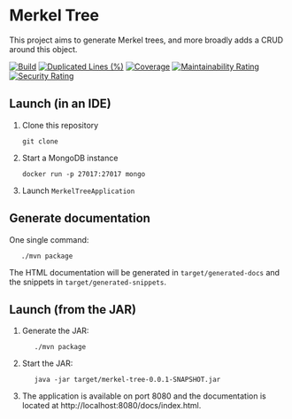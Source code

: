 # Merkel Tree

This project aims to generate Merkel trees, and more broadly adds a CRUD around this object.

[![Build](https://github.com/alainncls/merkel-tree/actions/workflows/pipeline.yml/badge.svg)](https://github.com/alainncls/merkel-tree/actions/workflows/pipeline.yml)
[![Duplicated Lines (%)](https://sonarcloud.io/api/project_badges/measure?project=alainncls_merkel-tree&metric=duplicated_lines_density)](https://sonarcloud.io/summary/new_code?id=alainncls_merkel-tree)
[![Coverage](https://sonarcloud.io/api/project_badges/measure?project=alainncls_merkel-tree&metric=coverage)](https://sonarcloud.io/summary/new_code?id=alainncls_merkel-tree)
[![Maintainability Rating](https://sonarcloud.io/api/project_badges/measure?project=alainncls_merkel-tree&metric=sqale_rating)](https://sonarcloud.io/summary/new_code?id=alainncls_merkel-tree)
[![Security Rating](https://sonarcloud.io/api/project_badges/measure?project=alainncls_merkel-tree&metric=security_rating)](https://sonarcloud.io/summary/new_code?id=alainncls_merkel-tree)

## Launch (in an IDE)

1. Clone this repository

   ```
   git clone
   ```

2. Start a MongoDB instance

   ```
   docker run -p 27017:27017 mongo
   ```

3. Launch `MerkelTreeApplication`

## Generate documentation

One single command:

```
   ./mvn package
```

The HTML documentation will be generated in `target/generated-docs` and the snippets in `target/generated-snippets`.

## Launch (from the JAR)

1. Generate the JAR:

   ```
      ./mvn package
   ```

2. Start the JAR:

   ```
      java -jar target/merkel-tree-0.0.1-SNAPSHOT.jar
   ```

3. The application is available on port 8080 and the documentation is located at http://localhost:8080/docs/index.html.